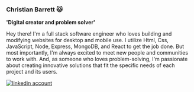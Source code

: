 ### Christian Barrett 🐱

**'Digital creator and problem solver'**

Hey there! I'm a full stack software engineer who loves building and modifying websites for desktop and mobile use. I utilize Html, Css, JavaScript, Node, Express, MongoDB, and React to get the job done. But most importantly, I'm always excited to meet new people and communities to work with. And, as someone who loves problem-solving, I'm passionate about creating innovative solutions that fit the specific needs of each project and its users.

<p align="left">
    <a href="https://www.linkedin.com/in/christianbacct/">
        <img alt="linkedin account"
        src="https://img.shields.io/badge/LinkedIn-0077B5?style=for-the-badge&logo=linkedin&logoColor=white/"></a>